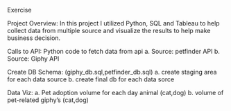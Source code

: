 Exercise

Project Overview:
In this project I utilized Python, SQL and Tableau to help collect data from multiple source and visualize the results to help make business decision.
 


Calls to API:
Python code to fetch data from api 
    a. Source: petfinder API
    b. Source: Giphy API 
    
Create DB Schema: (giphy_db.sql,petfinder_db.sql)
    a. create staging area for each data source 
    b. create final db for each data sorce 

Data Viz:
    a. Pet adoption volume for each day animal (cat,dog)
    b. volume of pet-related giphy’s (cat,dog) 

